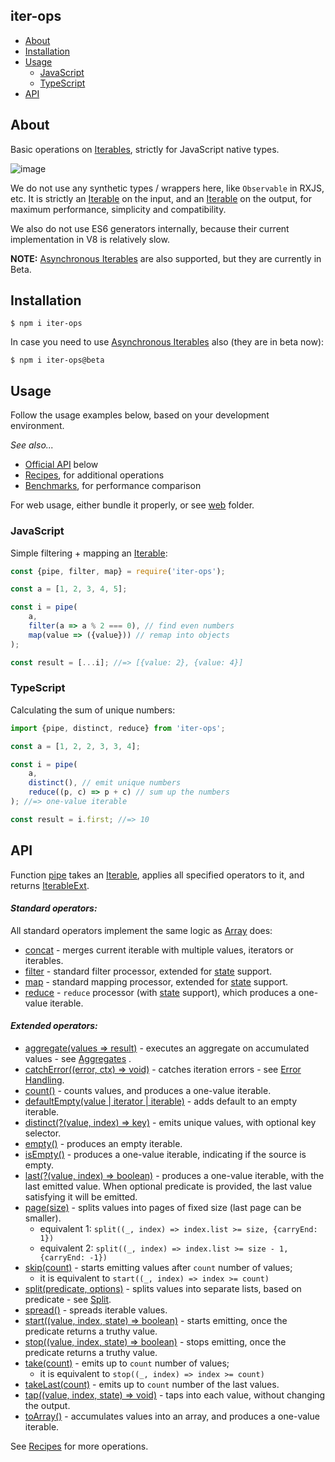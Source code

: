 iter-ops
--------

* [About](#about)
* [Installation](#installation)
* [Usage](#usage)
    * [JavaScript](#javascript)
    * [TypeScript](#typescript)
* [API]

## About

Basic operations on [Iterables], strictly for JavaScript native types.

![image](https://user-images.githubusercontent.com/5108906/142058291-b39d7226-56a4-4df0-8dc1-2ff2c6c18f10.png)

We do not use any synthetic types / wrappers here, like `Observable` in RXJS, etc. It is strictly an
[Iterable] on the input, and an [Iterable] on the output, for maximum performance, simplicity and compatibility.

We also do not use ES6 generators internally, because their current implementation in V8 is relatively slow.

**NOTE:** [Asynchronous Iterables] are also supported, but they are currently in Beta.

## Installation

```
$ npm i iter-ops
```

In case you need to use [Asynchronous Iterables] also (they are in beta now):

```
$ npm i iter-ops@beta
```

## Usage

Follow the usage examples below, based on your development environment.

_See also..._

* [Official API] below
* [Recipes], for additional operations
* [Benchmarks], for performance comparison

For web usage, either bundle it properly, or see [web](./web) folder.

### JavaScript

Simple filtering + mapping an [Iterable]:

```js
const {pipe, filter, map} = require('iter-ops');

const a = [1, 2, 3, 4, 5];

const i = pipe(
    a,
    filter(a => a % 2 === 0), // find even numbers
    map(value => ({value})) // remap into objects
);

const result = [...i]; //=> [{value: 2}, {value: 4}]
```

### TypeScript

Calculating the sum of unique numbers:

```ts
import {pipe, distinct, reduce} from 'iter-ops';

const a = [1, 2, 2, 3, 3, 4];

const i = pipe(
    a,
    distinct(), // emit unique numbers
    reduce((p, c) => p + c) // sum up the numbers
); //=> one-value iterable

const result = i.first; //=> 10
```

## API

Function [pipe] takes an [Iterable], applies all specified operators to it, and returns
[IterableExt](https://github.com/vitaly-t/iter-ops/blob/main/src/types.ts#L25).

#### <i>Standard operators:</i>

All standard operators implement the same logic as [Array] does:

* [concat](./src/ops/concat.ts) - merges current iterable with multiple values, iterators or iterables.
* [filter](./src/ops/filter.ts) - standard filter processor, extended for [state] support.
* [map](./src/ops/map.ts) - standard mapping processor, extended for [state] support.
* [reduce](./src/ops/reduce.ts) - `reduce` processor (with [state] support), which produces a one-value iterable.

#### <i>Extended operators:</i>

* [aggregate(values => result)](./src/ops/aggregate.ts) - executes an aggregate on accumulated values - see [Aggregates]
  .
* [catchError((error, ctx) => void)](./src/ops/catch-error.ts) - catches iteration errors - see [Error Handling].
* [count()](./src/ops/count.ts) - counts values, and produces a one-value iterable.
* [defaultEmpty(value | iterator | iterable)](./src/ops/default-empty.ts) - adds default to an empty iterable.
* [distinct(?(value, index) => key)](./src/ops/distinct.ts) - emits unique values, with optional key selector.
* [empty()](./src/ops/empty.ts) - produces an empty iterable.
* [isEmpty()](./src/ops/is-empty.ts) - produces a one-value iterable, indicating if the source is empty.
* [last(?(value, index) => boolean)](./src/ops/last.ts) - produces a one-value iterable, with the last emitted value.
  When optional predicate is provided, the last value satisfying it will be emitted.
* [page(size)](./src/ops/page.ts) - splits values into pages of fixed size (last page can be smaller).
    - equivalent 1: `split((_, index) => index.list >= size, {carryEnd: 1})`
    - equivalent 2: `split((_, index) => index.list >= size - 1, {carryEnd: -1})`
* [skip(count)](./src/ops/skip.ts) - starts emitting values after `count` number of values;
    - it is equivalent to `start((_, index) => index >= count)`
* [split(predicate, options)](./src/ops/split.ts) - splits values into separate lists, based on predicate - see [Split].
* [spread()](./src/ops/spread.ts) - spreads iterable values.
* [start((value, index, state) => boolean)](./src/ops/start.ts) - starts emitting, once the predicate returns a truthy
  value.
* [stop((value, index, state) => boolean)](./src/ops/stop.ts) - stops emitting, once the predicate returns a truthy
  value.
* [take(count)](./src/ops/take.ts) - emits up to `count` number of values;
    - it is equivalent to `stop((_, index) => index >= count)`
* [takeLast(count)](./src/ops/take-last.ts) - emits up to `count` number of the last values.
* [tap((value, index, state) => void)](./src/ops/tap.ts) - taps into each value, without changing the output.
* [toArray()](./src/ops/to-array.ts) - accumulates values into an array, and produces a one-value iterable.

See [Recipes] for more operations.

[API]:#api

[Official API]:#api

[Error Handling]:https://github.com/vitaly-t/iter-ops/wiki/Error-Handling

[Iterable]:https://javascript.info/iterable

[Iterables]:https://javascript.info/iterable

[Array]:https://developer.mozilla.org/en-US/docs/Web/JavaScript/Reference/Global_Objects/Array

[WiKi]:https://github.com/vitaly-t/iter-ops/wiki

[pipe]:https://github.com/vitaly-t/iter-ops/blob/main/src/pipe.ts

[Recipes]:https://github.com/vitaly-t/iter-ops/wiki/Recipes

[state]:https://github.com/vitaly-t/iter-ops/wiki/Iteration-State

[Aggregates]:https://github.com/vitaly-t/iter-ops/wiki/Aggregates

[Split]:https://github.com/vitaly-t/iter-ops/wiki/Split

[Benchmarks]:./benchmarks

[Asynchronous Iterables]:https://github.com/vitaly-t/iter-ops/wiki/Asynchronous-Iterables
